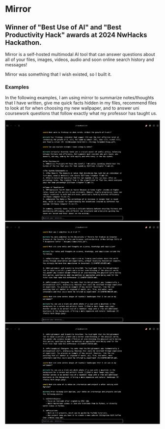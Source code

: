 # Mirror

## Winner of "Best Use of AI" and "Best Productivity Hack" awards at 2024 NwHacks Hackathon.

Mirror is a self-hosted multimodal AI tool that can answer questions about all of your files, images, videos, audio and soon online search history and messages!

Mirror was something that I wish existed, so I built it.

### Examples

In the following examples, I am using mirror to summarize notes/thoughts that I have written, give me quick facts hidden in my files, recommend files to look at for when choosing my new wallpaper, and to answer uni coursework questions that follow exactly what my professor has taught us.



![Mirror Example](./Screenshots/SC1.png)
![Mirror Example](./Screenshots/SC2.png)
![Mirror Example](./Screenshots/SC3.png)








